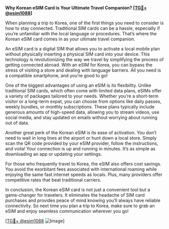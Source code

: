 **Why Korean eSIM Card is Your Ultimate Travel Companion? [[TG💪+ @esim1088](https://t.me/s/esim1088)]**

When planning a trip to Korea, one of the first things you need to consider is how to stay connected. Traditional SIM cards can be a hassle, especially if you’re unfamiliar with the local language or procedures. That’s where the Korean eSIM card comes in as your ultimate travel companion.

An eSIM card is a digital SIM that allows you to activate a local mobile plan without physically inserting a physical SIM card into your device. This technology is revolutionizing the way we travel by simplifying the process of getting connected abroad. With an eSIM for Korea, you can bypass the stress of visiting a store and dealing with language barriers. All you need is a compatible smartphone, and you’re good to go!

One of the biggest advantages of using an eSIM is its flexibility. Unlike traditional SIM cards, which often come with limited data plans, eSIMs offer a variety of packages tailored to your needs. Whether you’re a short-term visitor or a long-term expat, you can choose from options like daily passes, weekly bundles, or monthly subscriptions. These plans typically include generous amounts of high-speed data, allowing you to stream videos, use social media, and stay updated on emails without worrying about running out of data.

Another great perk of the Korean eSIM is its ease of activation. You don’t need to wait in long lines at the airport or hunt down a local store. Simply scan the QR code provided by your eSIM provider, follow the instructions, and voila! Your connection is up and running in minutes. It’s as simple as downloading an app or updating your settings.

For those who frequently travel to Korea, the eSIM also offers cost savings. You avoid the exorbitant fees associated with international roaming while enjoying the same fast internet speeds as locals. Plus, many providers offer competitive rates that beat traditional carriers.

In conclusion, the Korean eSIM card is not just a convenient tool but a game-changer for travelers. It eliminates the headache of SIM card purchases and provides peace of mind knowing you’ll always have reliable connectivity. So next time you plan a trip to Korea, make sure to grab an eSIM and enjoy seamless communication wherever you go! 

[[TG💪+ @esim1088](https://t.me/s/esim1088) ![Image](https://i.postimg.cc/Y0z9fWf4/image.png)]